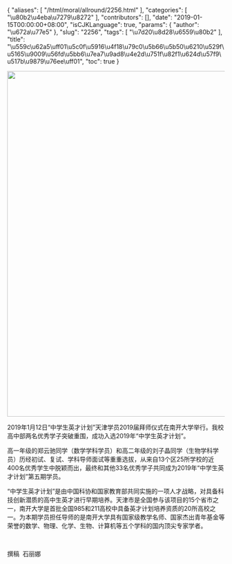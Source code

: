 {
    "aliases": [
        "/html/moral/allround/2256.html"
    ],
    "categories": [
        "\u80b2\u4eba\u7279\u8272"
    ],
    "contributors": [],
    "date": "2019-01-15T00:00:00+08:00",
    "isCJKLanguage": true,
    "params": {
        "author": "\u672a\u77e5"
    },
    "slug": "2256",
    "tags": [
        "\u7d20\u8d28\u6559\u80b2"
    ],
    "title": "\u559c\u62a5\uff01\u5c0f\u5916\u4f18\u79c0\u5b66\u5b50\u6210\u529f\u5165\u9009\u56fd\u5bb6\u7ea7\u9ad8\u4e2d\u751f\u82f1\u624d\u57f9\u517b\u9879\u76ee\uff01",
    "toc": true
}


<img
    src="https://cdn.tfls.online/mirror/full/c7e4c6bd73a99f66563e3a14276a7597a00c9e6f.jpg"
    style="display:block;margin-left:auto;margin-right:auto;"
    decoding="async"
    fetchpriority="auto"
    loading="lazy"
    height="800"
    width="570"
/>




 




 2019年1月12日“中学生英才计划”天津学员2019届拜师仪式在南开大学举行。我校高中部两名优秀学子突破重围，成功入选2019年“中学生英才计划”。




高一年级的郑云驰同学（数学学科学员）和高二年级的刘子晶同学（生物学科学员）历经初试、复试、学科导师面试等重重选拔，从来自13个区25所学校的近400名优秀学生中脱颖而出，最终和其他33名优秀学子共同成为2019年“中学生英才计划”第五期学员。




 “中学生英才计划”是由中国科协和国家教育部共同实施的一项人才战略，对具备科技创新潜质的高中生英才进行早期培养。天津市是全国参与该项目的15个省市之一，南开大学是首批全国985和211高校中具备英才计划培养资质的20所高校之一。为本期学员担任导师的是南开大学具有国家级教学名师、国家杰出青年基金等荣誉的数学、物理、化学、生物、计算机等五个学科的国内顶尖专家学者。



 

 撰稿  石丽娜




  



